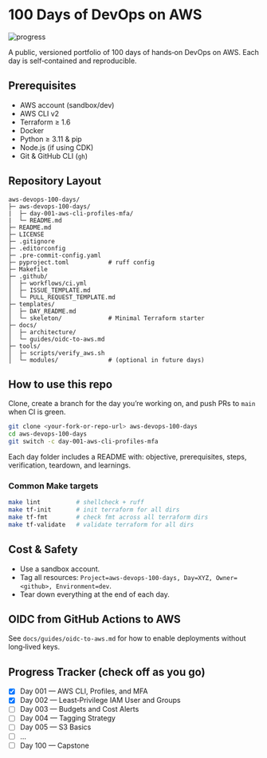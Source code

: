 # 100 Days of DevOps on AWS

![progress](https://img.shields.io/badge/progress-2%2F100-blue)

A public, versioned portfolio of 100 days of hands‑on DevOps on AWS. Each day is self‑contained and reproducible.

## Prerequisites
- AWS account (sandbox/dev)
- AWS CLI v2
- Terraform ≥ 1.6
- Docker
- Python ≥ 3.11 & pip
- Node.js (if using CDK)
- Git & GitHub CLI (`gh`)

## Repository Layout
```
aws-devops-100-days/
├─ aws-devops-100-days/
|  ├─ day-001-aws-cli-profiles-mfa/
|  └─ README.md
├─ README.md
├─ LICENSE
├─ .gitignore
├─ .editorconfig
├─ .pre-commit-config.yaml
├─ pyproject.toml           # ruff config
├─ Makefile
├─ .github/
│  ├─ workflows/ci.yml
│  ├─ ISSUE_TEMPLATE.md
│  └─ PULL_REQUEST_TEMPLATE.md
├─ templates/
│  ├─ DAY_README.md
│  └─ skeleton/             # Minimal Terraform starter
├─ docs/
│  ├─ architecture/
│  └─ guides/oidc-to-aws.md
├─ tools/
│  ├─ scripts/verify_aws.sh
│  └─ modules/              # (optional in future days)
```

## How to use this repo
Clone, create a branch for the day you’re working on, and push PRs to `main` when CI is green.

```bash
git clone <your-fork-or-repo-url> aws-devops-100-days
cd aws-devops-100-days
git switch -c day-001-aws-cli-profiles-mfa
```

Each day folder includes a README with: objective, prerequisites, steps, verification, teardown, and learnings.

### Common Make targets
```bash
make lint          # shellcheck + ruff
make tf-init       # init terraform for all dirs
make tf-fmt        # check fmt across all terraform dirs
make tf-validate   # validate terraform for all dirs
```

## Cost & Safety
- Use a sandbox account.
- Tag all resources: `Project=aws-devops-100-days, Day=XYZ, Owner=<github>, Environment=dev`.
- Tear down everything at the end of each day.

## OIDC from GitHub Actions to AWS
See `docs/guides/oidc-to-aws.md` for how to enable deployments without long‑lived keys.

## Progress Tracker (check off as you go)
- [x] Day 001 — AWS CLI, Profiles, and MFA
- [x] Day 002 — Least‑Privilege IAM User and Groups
- [ ] Day 003 — Budgets and Cost Alerts
- [ ] Day 004 — Tagging Strategy
- [ ] Day 005 — S3 Basics
- [ ] ...
- [ ] Day 100 — Capstone
